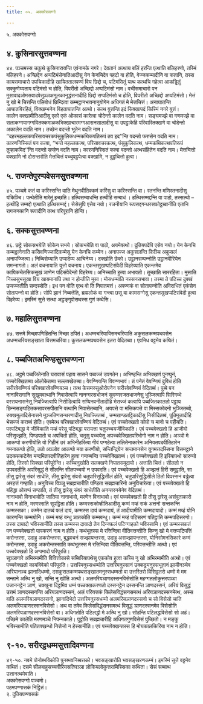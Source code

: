 ```yaml
---
title: ०५. अक्‍कोसवग्गो

---
```

५. अक्‍कोसवग्गो  


## ४. कुसिनारसुत्तवण्णना

४४. पञ्‍चमस्स चतुत्थे कुसिनारायन्ति एवंनामके नगरे। देवतानं अत्थाय बलिं हरन्ति एत्थाति बलिहरणो, तस्मिं बलिहरणे। अच्छिद्देन अप्पटिमंसेनातिआदीसु येन केनचिदेव पहटो वा होति, वेज्‍जकम्मादीनि वा कतानि, तस्स कायसमाचारो उपचिकादीहि खायिततालपण्णं विय छिद्दो च, पटिमसितुं यत्थ कत्थचि गहेत्वा आकड्ढितुं सक्‍कुणेय्यताय पटिमंसो च होति, विपरीतो अच्छिद्दो अप्पटिमंसो नाम। वचीसमाचारो पन मुसावादओमसवादपेसुञ्‍ञअमूलकानुद्धंसनादीहि छिद्दो सप्पटिमंसो च होति, विपरीतो अच्छिद्दो अप्पटिमंसो। मेत्तं नु खो मे चित्तन्ति पलिबोधं छिन्दित्वा कम्मट्ठानभावनानुयोगेन अधिगतं मे मेत्तचित्तं। अनाघातन्ति आघातविरहितं, विक्खम्भनेन विहताघातन्ति अत्थो। कत्थ वुत्तन्ति इदं सिक्खापदं किस्मिं नगरे वुत्तं।  
कालेन वक्खामीतिआदीसु एको एकं ओकासं कारेत्वा चोदेन्तो कालेन वदति नाम। सङ्घमज्झे वा गणमज्झे वा सलाकग्गयागग्गवितक्‍कमाळकभिक्खाचारमग्गआसनसालादीसु वा उपट्ठाकेहि परिवारितक्खणे वा चोदेन्तो अकालेन वदति नाम। तच्छेन वदन्तो भूतेन वदति नाम। ‘‘दहरमहल्‍लकपरिसावचरकपंसुकूलिकधम्मकथिकपतिरूपं तव इद’’न्ति वदन्तो फरुसेन वदति नाम। कारणनिस्सितं पन कत्वा, ‘‘भन्ते महल्‍लकत्थ, परिसावचरकत्थ, पंसुकूलिकत्थ, धम्मकथिकत्थपतिरूपं तुम्हाकमिद’’न्ति वदन्तो सण्हेन वदति नाम। कारणनिस्सितं कत्वा वदन्तो अत्थसंहितेन वदति नाम। मेत्तचित्तो वक्खामि नो दोसन्तरोति मेत्तचित्तं पच्‍चुपट्ठपेत्वा वक्खामि, न दुट्ठचित्तो हुत्वा।  


## ५. राजन्तेपुरप्पवेसनसुत्तवण्णना

४५. पञ्‍चमे कतं वा करिस्सन्ति वाति मेथुनवीतिक्‍कमं करिंसु वा करिस्सन्ति वा। रतनन्ति मणिरतनादीसु यंकिञ्‍चि। पत्थेतीति मारेतुं इच्छति। हत्थिसम्बाधन्ति हत्थीहि सम्बाधं । हत्थिसम्मद्दन्ति वा पाठो, तस्सत्थो – हत्थीहि सम्मद्दो एत्थाति हत्थिसम्मद्दं। सेसेसुपि एसेव नयो। रजनीयानि रूपसद्दगन्धरसफोट्ठब्बानीति एतानि रागजनकानि रूपादीनि तत्थ परिपूरानि होन्ति।  


## ६. सक्‍कसुत्तवण्णना

४६. छट्ठे सोकसभयेति सोकेन सभये। सोकभयेति वा पाठो, अयमेवत्थो। दुतियपदेपि एसेव नयो। येन केनचि कम्मट्ठानेनाति कसिवणिज्‍जादिकम्मेसु येन केनचि कम्मेन। अनापज्‍ज अकुसलन्ति किञ्‍चि अकुसलं अनापज्‍जित्वा। निब्बिसेय्याति उप्पादेय्य आचिनेय्य। दक्खोति छेको। उट्ठानसम्पन्‍नोति उट्ठानवीरियेन समन्‍नागतो। अलं वचनायाति युत्तो वचनाय। एकन्तसुखप्पटिसंवेदी विहरेय्याति एकन्तमेव कायिकचेतसिकसुखं ञाणेन पटिसंवेदेन्तो विहरेय्य। अनिच्‍चाति हुत्वा अभावतो। तुच्छाति साररहिता। मुसाति निच्‍चसुभसुखा विय खायमानापि तथा न होन्तीति मुसा। मोसधम्माति नस्सनसभावा। तस्मा ते पटिच्‍च दुक्खं उप्पज्‍जतीति सन्दस्सेति। इध पन वोति एत्थ वो ति निपातमत्तं। अपण्णकं वा सोतापन्‍नोति अविराधितं एकंसेन सोतापन्‍नो वा होति। सोपि झानं निब्बत्तेति, ब्रह्मलोकं वा गन्त्वा छसु वा कामसग्गेसु एकन्तसुखप्पटिसंवेदी हुत्वा विहरेय्य। इमस्मिं सुत्ते सत्था अट्ठङ्गुपोसथस्स गुणं कथेसि।  


## ७. महालिसुत्तवण्णना

४७. सत्तमे मिच्छापणिहितन्ति मिच्छा ठपितं। अधम्मचरियाविसमचरियाति अकुसलकम्मपथवसेन अधम्मचरियसङ्खाता विसमचरिया। कुसलकम्मपथवसेन इतरा वेदितब्बा। एवमिध वट्टमेव कथितं।  


## ८. पब्बजितअभिण्हसुत्तवण्णना

४८. अट्ठमे पब्बजितेनाति घरावासं पहाय सासने पब्बज्‍जं उपगतेन। अभिण्हन्ति अभिक्खणं पुनप्पुनं, पच्‍चवेक्खितब्बा ओलोकेतब्बा सल्‍लक्खेतब्बा। वेवण्णियन्ति विवण्णभावं। तं पनेतं वेवण्णियं दुविधं होति सरीरवेवण्णियं परिक्खारवेवण्णियञ्‍च। तत्थ केसमस्सुओरोपनेन सरीरवेवण्णियं वेदितब्बं। पुब्बे पन नानाविरागानि सुखुमवत्थानि निवासेत्वापि नानग्गरसभोजनं सुवण्णरजतभाजनेसु भुञ्‍जित्वापि सिरिगब्भे वरसयनासनेसु निपज्‍जित्वापि निसीदित्वापि सप्पिनवनीतादीहि भेसज्‍जं कत्वापि पब्बजितकालतो पट्ठाय छिन्‍नसङ्घटितकसावरसपीतानि वत्थानि निवासेतब्बानि, अयपत्ते वा मत्तिकपत्ते वा मिस्सकोदनो भुञ्‍जितब्बो, रुक्खमूलादिसेनासने मुञ्‍जतिणसन्थरणादीसु निपज्‍जितब्बं , चम्मखण्डतट्टिकादीसु निसीदितब्बं, पूतिमुत्तादीहि भेसज्‍जं कत्तब्बं होति। एवमेत्थ परिक्खारवेवण्णियं वेदितब्बं। एवं पच्‍चवेक्खतो कोपो च मानो च पहीयति।  
परपटिबद्धा मे जीविकाति मय्हं परेसु पटिबद्धा परायत्ता चतुपच्‍चयजीविकाति। एवं पच्‍चवेक्खतो हि आजीवो परिसुज्झति, पिण्डपातो च अपचितो होति, चतूसु पच्‍चयेसु अपच्‍चवेक्खितपरिभोगो नाम न होति। अञ्‍ञो मे आकप्पो करणीयोति यो गिहीनं उरं अभिनीहरित्वा गीवं पग्गहेत्वा ललितेनाकारेन अनियतपदवीतिहारेन गमनाकप्पो होति, ततो अञ्‍ञोव आकप्पो मया करणीयो, सन्तिन्द्रियेन सन्तमानसेन युगमत्तदस्सिना विसमट्ठाने उदकसकटेनेव मन्दमितपदवीतिहारेन हुत्वा गन्तब्बन्ति पच्‍चवेक्खितब्बं। एवं पच्‍चवेक्खतो हि इरियापथो सारुप्पो होति, तिस्सो सिक्खा परिपूरेन्ति। कच्‍चिनुखोति सलक्खणे निपातसमुदायो। अत्ताति चित्तं। सीलतो न उपवदतीति अपरिसुद्धं ते सीलन्ति सीलपच्‍चयो न उपवदति। एवं पच्‍चवेक्खतो हि अज्झत्तं हिरी समुट्ठाति, सा तीसु द्वारेसु संवरं साधेति, तीसु द्वारेसु संवरो चतुपारिसुद्धिसीलं होति, चतुपारिसुद्धिसीले ठितो विपस्सनं वड्ढेत्वा अरहत्तं गण्हाति। अनुविच्‍च विञ्‍ञू सब्रह्मचारीति पण्डिता सब्रह्मचारिनो अनुविचारेत्वा। एवं पच्‍चवेक्खतो हि बहिद्धा ओत्तप्पं सण्ठाति, तं तीसु द्वारेसु संवरं साधेतीति अनन्तरनयेनेव वेदितब्बं।  
नानाभावो विनाभावोति जातिया नानाभावो, मरणेन विनाभावो। एवं पच्‍चवेक्खतो हि तीसु द्वारेसु असंवुताकारो नाम न होति, मरणस्सति सूपट्ठिता होति। कम्मस्सकोम्हीतिआदीसु कम्मं मय्हं सकं अत्तनो सन्तकन्ति कम्मस्सका। कम्मेन दातब्बं फलं दायं, कम्मस्स दायं कम्मदायं, तं आदीयामीति कम्मदायादो। कम्मं मय्हं योनि कारणन्ति कम्मयोनि। कम्मं मय्हं बन्धु ञातकोति कम्मबन्धु। कम्मं मय्हं पटिसरणं पतिट्ठाति कम्मपटिसरणो। तस्स दायादो भविस्सामीति तस्स कम्मस्स दायादो तेन दिन्‍नफलं पटिग्गाहको भविस्सामि। एवं कम्मस्सकतं पन पच्‍चवेक्खतो पापकरणं नाम न होति। कथंभूतस्स मे रत्तिन्दिवा वीतिवत्तन्तीति किन्‍नु खो मे वत्तप्पटिपत्तिं करोन्तस्स, उदाहु अकरोन्तस्स, बुद्धवचनं सज्झायन्तस्स, उदाहु असज्झायन्तस्स, योनिसोमनसिकारे कम्मं करोन्तस्स, उदाहु अकरोन्तस्साति कथंभूतस्स मे रत्तिन्दिवा वीतिवत्तन्ति, परिवत्तन्तीति अत्थो। एवं पच्‍चवेक्खतो हि अप्पमादो परिपूरति।  
सुञ्‍ञागारे अभिरमामीति विवित्तोकासे सब्बिरियापथेसु एककोव हुत्वा कच्‍चि नु खो अभिरमामीति अत्थो। एवं पच्‍चवेक्खतो कायविवेको परिपूरति। उत्तरिमनुस्सधम्मोति उत्तरिमनुस्सानं उक्‍कट्ठमनुस्सभूतानं झायीनञ्‍चेव अरियानञ्‍च झानादिधम्मो, दसकुसलकम्मपथसङ्खातमनुस्सधम्मतो वा उत्तरितरो विसिट्ठतरो धम्मो मे मम सन्ताने अत्थि नु खो, सन्ति नु खोति अत्थो। अलमरियञाणदस्सनविसेसोति महग्गतलोकुत्तरपञ्‍ञा पजाननट्ठेन ञाणं, चक्खुना दिट्ठमिव धम्मं पच्‍चक्खकरणतो दस्सनट्ठेन दस्सनन्ति ञाणदस्सनं, अरियं विसुद्धं उत्तमं ञाणदस्सनन्ति अरियञाणदस्सनं, अलं परियत्तकं किलेसविद्धंसनसमत्थं अरियञाणदस्सनमेत्थ, अस्स वाति अलमरियञाणदस्सनो, झानादिभेदो उत्तरिमनुस्सधम्मो अलमरियञाणदस्सनो च सो विसेसो चाति अलमरियञाणदस्सनविसेसो। अथ वा तमेव किलेसविद्धंसनसमत्थं विसुद्धं ञाणदस्सनमेव विसेसोति अलमरियञाणदस्सनविसेसो वा। अधिगतोति पटिलद्धो मे अत्थि नु खो। सोहन्ति पटिलद्धविसेसो सो अहं। पच्छिमे कालेति मरणमञ्‍चे निपन्‍नकाले। पुट्ठोति सब्रह्मचारीहि अधिगतगुणविसेसं पुच्छितो। न मङ्कु भविस्सामीति पतितक्खन्धो नित्तेजो न हेस्सामीति। एवं पच्‍चवेक्खन्तस्स हि मोघकालकिरिया नाम न होति।  


## ९-१०. सरीरट्ठधम्मसुत्तादिवण्णना

४९-५०. नवमे पोनोब्भविकोति पुनब्भवनिब्बत्तको। भवसङ्खारोति भवसङ्खरणकम्मं। इमस्मिं सुत्ते वट्टमेव कथितं। दसमे सीलबाहुसच्‍चवीरियसतिपञ्‍ञा लोकियलोकुत्तरामिस्सिका कथिता। सेसं सब्बत्थ उत्तानत्थमेवाति।  
अक्‍कोसवग्गो पञ्‍चमो।  
पठमपण्णासकं निट्ठितं।  
२. दुतियपण्णासकं  